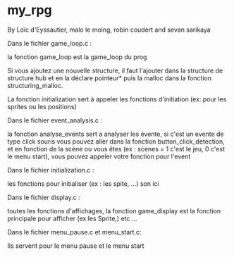 # my_rpg
By Loïc d'Eyssautier, malo le moing, robin coudert and sevan sarikaya


Dans le fichier game_loop.c :

la fonction game_loop est la game_loop du prog

Si vous ajoutez une nouvelle structure,
il faut l'ajouter dans la structure de structure hub et en la déclare pointeur*
puis la malloc dans la fonction structuring_malloc.

La fonction initialization sert à appeler les fonctions d'initiation (ex: pour les sprites ou les positions)



Dans le fichier event_analysis.c :

la fonction analyse_events sert a analyser les évente,
si c'est un evente de type click souris vous pouvez aller dans la fonction button_click_detection,
et en fonction de la scène ou vous êtes (ex : scenes = 1 c'est le jeu, 0 c'est le menu start),
vous pouvez appeler votre fonction pour l'event



Dans le fichier initialization.c :

les fonctions pour initialiser (ex : les spite, ...) son ici



Dans le fichier display.c :

toutes les fonctions d'affichages,
la fonction game_display est la fonction principale pour afficher (ex:les Sprite,) etc ...


Dans le fichier menu_pause.c et menu_start.c:

Ils servent pour le menu pause et le menu start
